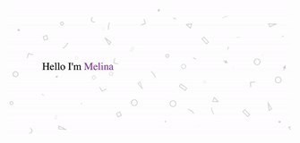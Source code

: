 <p align="center">
  <img height="80%" src="https://github.com/Melinaaam/Melinaaam/blob/main/imgs/accueil_git_Melina.gif" alt="Hi, I'm Melina 👋 ">
</p>

<!--
**Melinaaam/Melinaaam** is a ✨ _special_ ✨ repository because its `README.md` (this file) appears on your GitHub profile.

Here are some ideas to get you started:

- 🔭 I’m currently working on ...
- 🌱 I’m currently learning ...
- 👯 I’m looking to collaborate on ...
- 🤔 I’m looking for help with ...
- 💬 Ask me about ...
- 📫 How to reach me: ...
- 😄 Pronouns: ...
- ⚡ Fun fact: ...
-->
